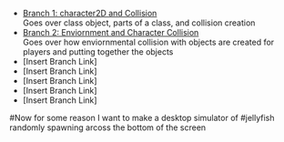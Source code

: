 - [Branch 1: character2D and Collision](https://github.com/LunarKitsune/GodotTest1/tree/01--Character2DNode) <br>
Goes over class object, parts of a class, and collision creation <br>
- [Branch 2: Enviornment and Character Collision](https://github.com/LunarKitsune/GodotTest1/tree/02--Enviornment-and-Character-Collision)<br>
Goes over how enviornmental collision with objects are created for players and putting together the objects
- [Insert Branch Link]<br>
- [Insert Branch Link]<br>
- [Insert Branch Link]<br>
- [Insert Branch Link]<br>
- [Insert Branch Link]<br>


#Now for some reason I want to make a desktop simulator of 
#jellyfish randomly spawning arcoss the bottom of the screen